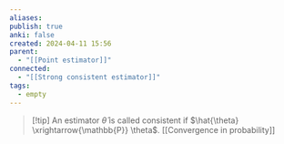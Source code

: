 ```yaml
---
aliases: 
publish: true
anki: false
created: 2024-04-11 15:56
parent:
  - "[[Point estimator]]"
connected:
  - "[[Strong consistent estimator]]"
tags:
  - empty
---
```


> [!tip] An estimator $\hat{\theta}$ is called consistent if
$\hat{\theta} \xrightarrow{\mathbb{P}} \theta$. [[Convergence in probability]]